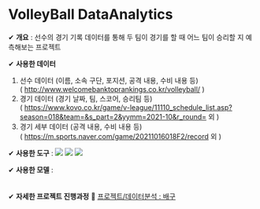 # VolleyBall DataAnalytics

✔ **개요** : 선수의 경기 기록 데이터를 통해 두 팀이 경기를 할 때 어느 팀이 승리할 지 예측해보는 프로젝트

✔ **사용한 데이터**

  1. 선수 데이터 (이름, 소속 구단, 포지션, 공격 내용, 수비 내용 등)<br>
     ( http://www.welcomebanktoprankings.co.kr/volleyball/ )
  2. 경기 데이터 (경기 날짜, 팀, 스코어, 승리팀 등)<br>
     ( https://www.kovo.co.kr/game/v-league/11110_schedule_list.asp?season=018&team=&s_part=2&yymm=2021-10&r_round= 외 )
  3. 경기 세부 데이터 (공격 내용, 수비 내용 등)<br>
     ( https://m.sports.naver.com/game/20211016018F2/record 외 )

✔ **사용한 도구** : 
  <img src="https://img.shields.io/badge/Jupyter-F37626?style=flat-square&logo=jupyter&logoColor=white"/>
  <img src="https://img.shields.io/badge/PySpark-E25A1C?style=flat-square&logo=apachespark&logoColor=white"/>
  <img src="https://img.shields.io/badge/Hadoop-66CCFF?style=flat-square&logo=apachehadoop&logoColor=white"/>

✔ **사용한 모델** :
<br><br><br>
✔ **자세한 프로젝트 진행과정** 📝 
<a href="https://edorrr.tistory.com/category/%ED%94%84%EB%A1%9C%EC%A0%9D%ED%8A%B8/%EB%8D%B0%EC%9D%B4%ED%84%B0%20%EB%B6%84%EC%84%9D%20%3A%20%EB%B0%B0%EA%B5%AC">프로젝트/데이터분석 : 배구</a>
